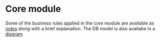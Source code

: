 # Core module
Some of the business rules applied in the core module are available as [notes](notes.md) along with a brief explanation.
The DB model is also availabe in a [diagram](core/db_model.png)  
